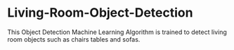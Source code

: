 # Living-Room-Object-Detection
This Object Detection Machine Learning Algorithm is trained to detect living room objects such as chairs tables and sofas.

